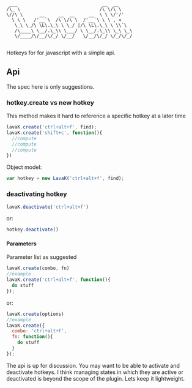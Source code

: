 ```
 ___                               __  __     
/\_ \                             /\ \/\ \    
\//\ \      __     __  __     __  \ \ \/'/'   
  \ \ \   /'__`\  /\ \/\ \  /'__`\ \ \ , <    
   \_\ \_/\ \L\.\_\ \ \_/ |/\ \L\.\_\ \ \\`\  
   /\____\ \__/.\_\\ \___/ \ \__/.\_\\ \_\ \_\
   \/____/\/__/\/_/ \/__/   \/__/\/_/ \/_/\/_/
                                              
```
Hotkeys for for javascript with a simple api.

## Api
The spec here is only suggestions.  
### hotkey.create vs new hotkey  
This method makes it hard to reference a specific hotkey at a later time 

```javascript
lavaK.create('ctrl+alt+f', find);
lavaK.create('shift+c', function(){
  //compute
  //compute
  //compute
})
```  

Object model:

```javascript
var hotkey = new LavaK('ctrl+alt+f', find);
```  
### deactivating hotkey  
```javascript
lavaK.deactivate('ctrl+alt+f')
```  
or:  

```javascript
hotkey.deactivate()
```

#### Parameters  
Parameter list as suggested

```javascript
lavaK.create(combo, fn)
//example
lavaK.create('ctrl+alt+f', function(){
  do stuff
});
```

or:

```javascript
lavaK.create(options)
//example
lavaK.create({
  combo: 'ctrl+alt+f',
  fn: function(){
    do stuff
  }
});
```


The api is up for discussion. You may want to be able to activate and deactivate hotkeys. I think managing states in 
which they are active or deactivated is beyond the scope of the plugin. Lets keep it lightweight.